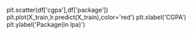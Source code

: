 plt.scatter(df['cgpa'],df['package'])
plt.plot(X_train,lr.predict(X_train),color='red')
plt.xlabel('CGPA')
plt.ylabel('Package(in lpa)')
